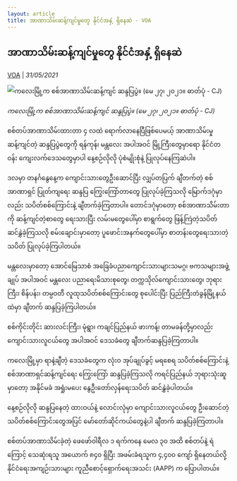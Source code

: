 ```yaml
---
layout: article
title: အာဏာသိမ်းဆန့်ကျင်မှုတွေ နိုင်ငံအနှံ့ ရှိနေဆဲ - VOA
---
```


## အာဏာသိမ်းဆန့်ကျင်မှုတွေ နိုင်ငံအနှံ့ ရှိနေဆဲ

[VOA](https://burmese.voanews.com/a/myanmar-protests/5910553.html) | _31/05/2021_
        
![ကလေးမြို့က စစ်အာဏာသိမ်းဆန့်ကျင် ဆန္ဒပြပွဲ။ (မေ ၂၇၊ ၂၀၂၁။ ဓာတ်ပုံ - CJ)](https://gdb.voanews.com/CBF5F30C-CCCB-4C33-B974-0A18B0E43CE0_cx0_cy17_cw0_w1080_h608_s.jpg)

_ကလေးမြို့က စစ်အာဏာသိမ်းဆန့်ကျင် ဆန္ဒပြပွဲ။ (မေ ၂၇၊ ၂၀၂၁။ ဓာတ်ပုံ - CJ)_

စစ်တပ်အာဏာသိမ်းထားတာ ၄ လထဲ ရောက်လာနေပြီဖြစ်ပေမယ့် အာဏာသိမ်းမှု ဆန့်ကျင်တဲ့ ဆန္ဒပြပွဲတွေကို ရန်ကုန်၊ မန္တလေး အပါအဝင် မြို့ကြီးတွေမှာရော နိုင်ငံတဝန်း ကျေးလက်ဒေသတွေမှာပါ နေ့စဉ်လိုလို ပုံစံမျိုးစုံနဲ့ ပြုလုပ်နေကြဆဲပါ။

ဒလမှာ တနင်္ဂနွေနေ့က ကျောင်းသားတွေဦးဆောင်ပြီး လျှပ်တပြက် ချီတက်တဲ့ စစ်အာဏာရှင် ပြုတ်ကျရေး ဆန္ဒပြ ကြွေးကြော်တာတွေ ပြုလုပ်ခဲ့ကြသလို မြောက်ဒဂုံမှာလည်း သပိတ်စစ်ကြောင်းနဲ့ ချီတက်ခဲ့ကြတာပါ။ တောင်ဒဂုံမှာတော့ စစ်အာဏာသိမ်းတာကို ဆန့်ကျင်တဲ့စာတွေ ရေးသားပြီး လမ်းမတွေပေါ်မှာ စာရွက်တွေ ဖြန့်ကြဲတဲ့သပိတ် ဆင်နွှဲခဲ့ကြသလို စမ်းချောင်းမှာတော့ ပူဖောင်းအနက်တွေပေါ်မှာ စာတန်းတွေရေးသားတဲ့သပိတ် ပြုလုပ်ခဲ့ကြပါတယ်။

မန္တလေးမှာတော့ အောင်မြေသာစံ အခြေခံပညာကျောင်းသားများသမဂ္ဂ၊ ဗကသများအဖွဲ့ချုပ် အပါအဝင် မန္တလေး ပညာရေးမိသားစုတွေ၊ တက္ကသိုလ်ကျောင်းသားတွေ၊ ဘုရားကြီး၊ စိန်ပန်း၊ တမ္ပဝတီ လူထုသပိတ်စစ်ကြောင်းတွေ စုပေါင်းပြီး ပြည်ကြီးတံခွန်မြို့နယ်ထဲမှာ ချီတက် ဆန္ဒပြခဲ့ကြပါတယ်။

စစ်ကိုင်းတိုင်း ဆားလင်းကြီး၊ မုံရွာ၊ ကချင်ပြည်နယ် ဖားကန့်၊ တာမခန်တို့မှာလည်း ကျောင်းသားလူငယ်တွေ အပါအဝင် ဒေသခံတွေ ချီတက်ဆန္ဒပြခဲ့ကြတာပါ။

ကလေးမြို့မှာ ရာနဲ့ချီတဲ့ ဒေသခံတွေက လုံးဝ အုပ်ချုပ်ခွင့် မရစေရ သပိတ်စစ်ကြောင်းနဲ့ စစ်အာဏာရှင်ဆန့်ကျင်ရေး ကြွေးကြော် ဆန္ဒပြခဲ့ကြသလို ကရင်ပြည်နယ် ဘုရားသုံးဆူမှာတော့ အနိုင်မခံ အရှုံးမပေး နွေဦးတော်လှန်ရေးသပိတ် ဆင်နွှဲခဲ့ပါတယ်။

နေ့စဉ်လိုလို ဆန္ဒပြနေတဲ့ ထားဝယ်နဲ့ လောင်းလုံမှာ ကျောင်းသားလူငယ်တွေ ဦးဆောင်တဲ့ သပိတ်စစ်ကြောင်းတွေအပြင် မော်တော်ဆိုင်ကယ်တွေနဲ့ပါ ချီတက် ဆန္ဒပြခဲ့ကြတာပါ။

စစ်တပ်အာဏာသိမ်းခဲ့တဲ့ ဖေဖော်ဝါရီလ ၁ ရက်ကနေ မေလ ၃၀ အထိ စစ်တပ်နဲ့ ရဲကြောင့် သေဆုံးရသူ အယောက် ၈၄၀ ရှိပြီး အဖမ်းခံရသူက ၄,၄၀၀ ကျော် ရှိနေတယ်လို့ နိုင်ငံရေးအကျဉ်းသားများ ကူညီစောင့်ရှောက်ရေးအသင်း (AAPP) က ပြောပါတယ်။